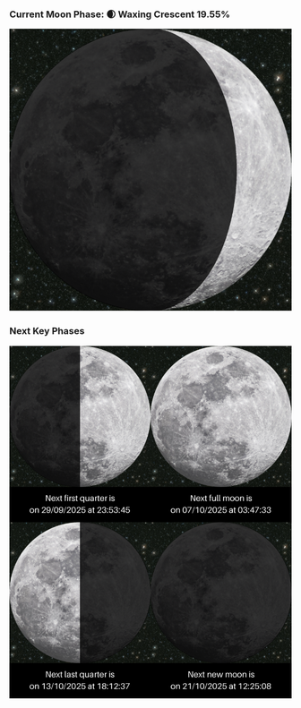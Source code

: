 ### Current Moon Phase: 🌒 Waxing Crescent 19.55%
![Moon Phase](moonphase.png)
### Next Key Phases
![Gallery](gallery.png)